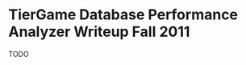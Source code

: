 TierGame Database Performance Analyzer Writeup Fall 2011
========================================================

TODO

